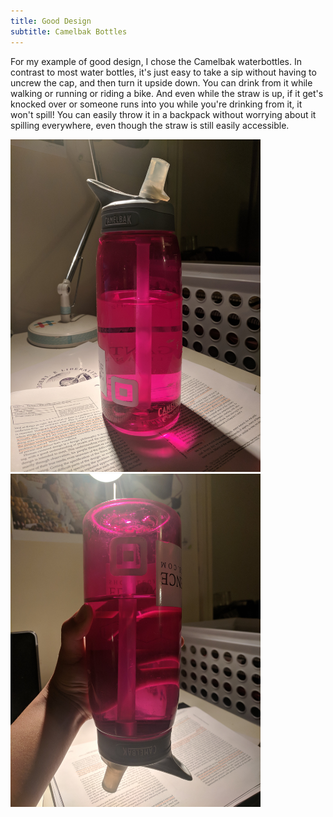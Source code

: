 ```yaml
---
title: Good Design
subtitle: Camelbak Bottles
---
```

For my example of good design, I chose the Camelbak waterbottles. In contrast to most water bottles, it's just easy to take a sip without having to uncrew the cap, and then turn it upside down. You can drink from it while walking or running or riding a bike. And even while the straw is up, if it get's knocked over or someone runs into you while you're drinking from it, it won't spill! You can easily throw it in a backpack without worrying about it spilling everywhere, even though the straw is still easily accessible. 

<img src="../img/camelbak1.jpg" alt="Camelbak" style="width: 400px;"/>  


<img src="../img/camelbak2.jpg" alt="Camelbak Upside-Down" style="width: 400px;"/>
